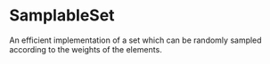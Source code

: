 # SamplableSet
An efficient implementation of a set which can be randomly sampled according to the weights of the elements.
